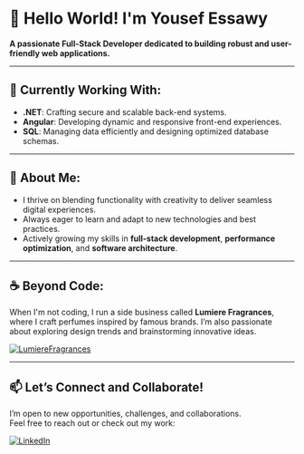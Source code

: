 # 👋 Hello World! I'm Yousef Essawy 

**A passionate Full-Stack Developer dedicated to building robust and user-friendly web applications.**  

---

## 🚀 Currently Working With:
- **.NET**: Crafting secure and scalable back-end systems.  
- **Angular**: Developing dynamic and responsive front-end experiences.  
- **SQL**: Managing data efficiently and designing optimized database schemas.  

---

## 🌟 About Me:
- I thrive on blending functionality with creativity to deliver seamless digital experiences.  
- Always eager to learn and adapt to new technologies and best practices.  
- Actively growing my skills in **full-stack development**, **performance optimization**, and **software architecture**.  

---

## ☕ Beyond Code:
When I'm not coding, I run a side business called **Lumiere Fragrances**, where I craft perfumes inspired by famous brands. I’m also passionate about exploring design trends and brainstorming innovative ideas.  

[![LumiereFragrances](https://img.shields.io/badge/Lumiere-View-orange)](https://sllr.co/lumiere-eg)
 
---

## 📫 Let’s Connect and Collaborate!
I’m open to new opportunities, challenges, and collaborations.  
Feel free to reach out or check out my work:  

[![LinkedIn](https://img.shields.io/badge/LinkedIn-Connect-blue)](www.linkedin.com/in/yousefessawy)


